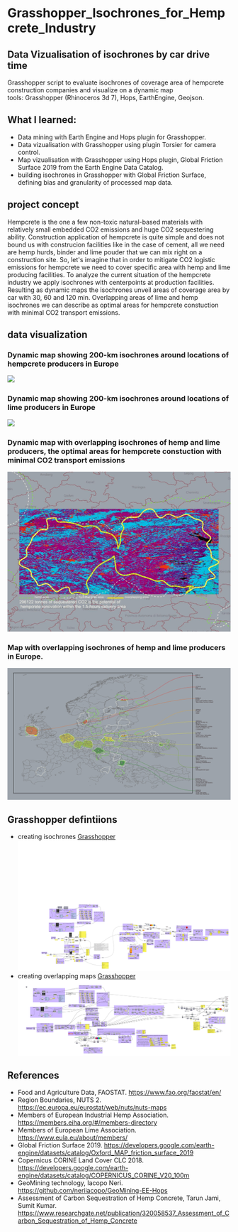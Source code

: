 # Grasshopper_Isochrones_for_Hempcrete_Industry
## Data Vizualisation of isochrones by car drive time
Grasshopper script to evaluate isochrones of coverage area of hempcrete construction companies and visualize on a dynamic map</br>
tools: Grasshopper (Rhinoceros 3d 7), Hops, EarthEngine, Geojson.
## What I learned: 
- Data mining with Earth Engine and Hops plugin for Grasshopper.
- Data vizualisation with Grasshopper using plugin Torsier for camera control.
- Map vizualisation with Grasshopper using Hops plugin, Global Friction Surface 2019 from the Earth Engine Data Catalog.
- building isochrones in Grasshopper with Global Friction Surface, defining bias and granularity of processed map data.

## project concept
Hempcrete is the one a few non-toxic natural-based materials with relatively small embedded CO2 emissions and huge CO2 sequestering ability. Construction application of hempcrete is quite simple and does not bound us with construcion facilities like in the case of cement, all we need are hemp hurds, binder and lime pouder that we can mix right on a construction site. 
So, let's imagine that in order to mitigate CO2 logistic emissions for hempcrete we need to cover specific area with hemp and lime producing facilities. To analyze the current situation of the hempcrete industry we apply isochrones with centerpoints at production facilities. Resulting as dynamic maps the isochrones unveil areas of coverage area by car with 30, 60 and 120 min. Overlapping areas of lime and hemp isochrones we can describe as optimal areas for hempcrete constuction with minimal CO2 transport emissions.

## data visualization
### Dynamic map showing 200-km isochrones around locations of hempcrete producers in Europe
![](visuals/hempsite_gif.gif)
### Dynamic map showing 200-km isochrones around locations of lime producers in Europe
![](visuals/limesite_gif.gif)
### Dynamic map with overlapping isochrones of hemp and lime producers, the optimal areas for hempcrete constuction with minimal CO2 transport emissions
![](visuals/overlap.gif)
### Map with overlapping isochrones of hemp and lime producers in Europe.
![](visuals/all_overlaps.jpg)

## Grasshopper defintiions
- creating isochrones [Grasshopper](Roman_submission_term1_CUD_02.gh)
![](visuals/def_hemp01.png)
- creating overlapping maps [Grasshopper](Roman_submission_term1_CUD_02_stage_2.gh)
![](visuals/def_hemp02.png)

## References

- Food and Agriculture Data, FAOSTAT. <https://www.fao.org/faostat/en/>
- Region Boundaries, NUTS 2. <https://ec.europa.eu/eurostat/web/nuts/nuts-maps>
- Members of European Industrial Hemp Association. <https://members.eiha.org/#/members-directory>
- Members of European Lime Association. <https://www.eula.eu/about/members/>
- Global Friction Surface 2019. <https://developers.google.com/earth-engine/datasets/catalog/Oxford_MAP_friction_surface_2019>
- Copernicus CORINE Land Cover CLC 2018. <https://developers.google.com/earth-engine/datasets/catalog/COPERNICUS_CORINE_V20_100m>
- GeoMining technology, Iacopo Neri. <https://github.com/neriiacopo/GeoMining-EE-Hops>
- Assessment of Carbon Sequestration of Hemp Concrete, Tarun Jami, Sumit Kumar. <https://www.researchgate.net/publication/320058537_Assessment_of_Carbon_Sequestration_of_Hemp_Concrete>
